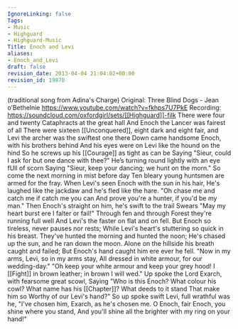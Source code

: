 ```yaml
---
IgnoreLinking: false
Tags:
- Music
- Highguard
- Highguard-Music
Title: Enoch and Levi
aliases:
- Enoch_and_Levi
draft: false
revision_date: 2013-04-04 21:04:02+00:00
revision_id: 19878
---
```


(traditional song from Adina's Charge)
Original: Three Blind Dogs - Jean o’Bethelnie https://www.youtube.com/watch?v=fkhps7U7PkE
Recording: https://soundcloud.com/oxfordgirl/sets/[[Highguard]]-filk
There were four and twenty Cataphracts at the great hall
And Enoch the Lancer was fairest of all
There were sixteen [[Unconquered]], eight dark and eight fair,
and Levi the archer was the swiftest one there
Down came handsome Enoch, with his brothers behind
And his eyes were on Levi like the hound on the hind
So he screws up his [[Courage]] as tight as can be
Saying "Sieur, could I ask for but one dance with thee?"
He’s turning round lightly with an eye fUll of scorn
Saying "Sieur, keep your dancing; we hunt on the morn."
So come the next morning in mist before day
Ten bleary young huntsmen are armed for the fray.
When Levi's seen Enoch with the sun in his hair,
He's laughed like the jackdaw and he's fled like the hare.
"Oh chase me and catch me if catch me you can
And prove you're a hunter, if you'd be my man."
Then Enoch's straight on him, he's swift to the trail
Swears "May my heart burst ere I falter or fail!"
Through fen and through Forest they're running full well
And Levi's the faster on flat and on fell.
But Enoch so tireless, never pauses nor rests;
While Levi's heart's stuttering so quick in his breast.
They've hunted the morning and hunted the noon;
He's chased up the sun, and he ran down the moon.
Alone on the hillside his breath caught and failed;
But Enoch's hand caught him ere ever he fell.
"Now in my arms, Levi, so in my arms stay,
All dressed in white armour, for our wedding-day."
"Oh keep your white armour and keep your grey hood!
I [[Fight]] in brown leather; in brown I will wed."
Up spoke the Lord Exarch, with fearsome great scowl,
Saying "Who is this Enoch? What colour his cowl?
What name has his [[Chapter]]? What deeds to it stand
That make him so Worthy of our Levi's hand?"
So up spoke swift Levi, full wrathful was he,
"I've chosen him, Exarch, as he's chosen me.
O Enoch, fair Enoch, you shine where you stand,
And you'll shine all the brighter with my ring on your hand!"